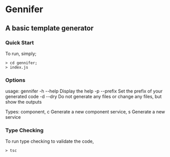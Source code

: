 # Gennifer
## A basic template generator

### Quick Start

To run, simply;

```
> cd gennifer;
> index.js
```

### Options
usage: gennifer <type> <name>
  -h --help     Display the help
  -p --prefix   Set the prefix of your generated code
  -d --dry      Do not generate any files or change any files, but show the outputs

Types:
  component, c    Generate a new component
  service, s      Generate a new service

### Type Checking
To run type checking to validate the code,

```
> tsc
```
